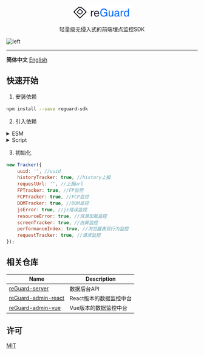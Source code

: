 <div align="center">
    <img src="./res/logo.png">
    <p> 轻量级无侵入式的前端埋点监控SDK </p>
    
</div>
<img alt="left" src="https://img.shields.io/npm/v/reguard-sdk?style=flat-square">
<hr>

**简体中文** [English](https://github.com/reGuard/reGuard-sdk/blob/main/README.md) 

## 快速开始

1. 安装依赖

```bash
npm install --save reguard-sdk
```

2. 引入依赖

<details>
<summary> ESM </summary><br>

```

import { MonitorJS } from "reguard-sdk";

```
</details>

<details>
<summary> Script </summary><br>

```

<script src="../node_modules/reguard-sdk/index.min.js"></script>

```
</details>

3. 初始化

```javascript
new Tracker({
    uuid: '', //uuid
    historyTracker: true, //history上报
    requestUrl: '', //上报url
    FPTracker: true, //FP监控
    FCPTracker: true, //FCP监控
    DOMTracker: true, //DOM监控
    jsError: true, //js错误监控
    resourceError: true, //资源加载监控
    screenTracker: true, //白屏监控
    performanceIndex: true, //浏览器表现行为监控
    requestTracker: true, //请求监控
});

```

## 相关仓库

| Name      | Description |
| ----------- | ----------- |
| [reGuard-server](https://github.com/reGuard/reGuard-server)   |    数据后台API     |
| [reGuard-admin-react](https://github.com/reGuard/reGuard-admin-react)      | React版本的数据监控中台       |
| [reGuard-admin-vue](https://github.com/reGuard/reGuard-admin-vue)   | Vue版本的数据监控中台        |

## 许可

[MIT](https://github.com/reGuard/reGuard-sdk/blob/main/LICENSE)